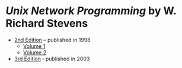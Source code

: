 # <em>Unix Network Programming</em> by W. Richard Stevens

* [2nd Edition](./2nd%20Edition/) &ndash; published in 1998
    * [Volume 1](./2nd%20Edition/Unix%20Network%20Programming%20-%20W.%20Richard%20Stevens%20-%202nd%20Edition%20Volume%201.pdf)
    * [Volume 2](./2nd%20Edition/Unix%20Network%20Programming%20-%20W.%20Richard%20Stevens%20-%202nd%20Edition%20Volume%202.pdf)
* [3rd Edition](./3rd%20Edition/Unix%20Network%20Programming%20-%20W.%20Richard%20Stevens%20-%203rd%20Edition.pdf) &dash; published in 2003